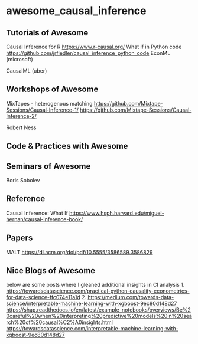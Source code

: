 # awesome_causal_inference

## Tutorials of Awesome
Causal Inference for R
https://www.r-causal.org/
What if in Python code
https://github.com/jrfiedler/causal_inference_python_code
EconML (microsoft)

CausalML (uber)

## Workshops of Awesome
MixTapes - heterogenous matching
https://github.com/Mixtape-Sessions/Causal-Inference-1/
https://github.com/Mixtape-Sessions/Causal-Inference-2/

Robert Ness


## Code & Practices with Awesome

## Seminars of Awesome
Boris Sobolev


## Reference
Causal Inference: What If
https://www.hsph.harvard.edu/miguel-hernan/causal-inference-book/

## Papers
MALT
https://dl.acm.org/doi/pdf/10.5555/3586589.3586829



## Nice Blogs of Awesome

below are some posts where I gleaned additional insights in CI analysis
1.
https://towardsdatascience.com/practical-python-causality-econometrics-for-data-science-ffc074e11a1d
2.
https://medium.com/towards-data-science/interpretable-machine-learning-with-xgboost-9ec80d148d27
https://shap.readthedocs.io/en/latest/example_notebooks/overviews/Be%20careful%20when%20interpreting%20predictive%20models%20in%20search%20of%20causal%C2%A0insights.html
https://towardsdatascience.com/interpretable-machine-learning-with-xgboost-9ec80d148d27